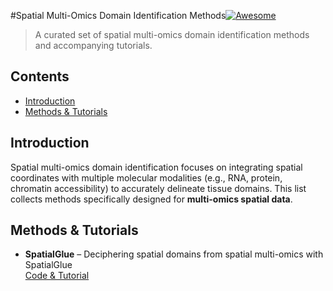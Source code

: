 #Spatial Multi-Omics Domain Identification Methods[![Awesome](https://awesome.re/badge.svg)](https://awesome.re)

> A curated set of spatial multi-omics domain identification methods and accompanying tutorials.

## Contents
- [Introduction](#introduction)
- [Methods & Tutorials](#methods--tutorials)

## Introduction
Spatial multi-omics domain identification focuses on integrating spatial coordinates with multiple molecular modalities (e.g., RNA, protein, chromatin accessibility) to accurately delineate tissue domains. This list collects methods specifically designed for **multi-omics spatial data**.

## Methods & Tutorials
- **SpatialGlue** – Deciphering spatial domains from spatial multi-omics with SpatialGlue  
  [Code & Tutorial](https://github.com/...)  


